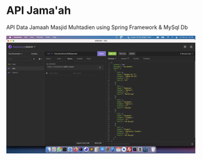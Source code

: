 # API Jama'ah
API Data Jamaah Masjid Muhtadien using Spring Framework & MySql Db

<img width="500" src="https://raw.githubusercontent.com/hangga/apijamaah/main/Screen%20Shot%202021-07-30%20at%2014.18.38.png"/>

